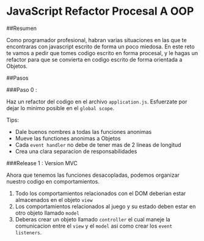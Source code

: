 # JavaScript Refactor Procesal A OOP


##Resumen

Como programador profesional, habran varias situaciones en las que te encontraras con javascript escrito de forma un poco miedosa. En este reto te vamos a pedir que tomes codigo escrito en forma procesal, y le hagas un refactor para que se convierta en codigo escrito de forma orientada a Objetos.

##Pasos

###Paso 0 :

Haz un refactor del codigo en el archivo `application.js`. Esfuerzate por dejar lo minimo posible en el `global scope`.

Tips:

- Dale buenos nombres a todas las funciones anonimas
- Mueve las functiones anonimas a Objetos
- Cada `event handler` no debe de tener mas de 2 lineas de longitud
- Crea una clara separacion de responsabilidades

###Release 1 : Version MVC

Ahora que tenemos las funciones desacopladas, podemos organizar nuestro codigo en comportamientos.

1. Todo los comportamientos relacionados con el DOM deberian estar almacenados en el objeto `view`
2. Los comportamientos relacionados al juego y su estado deben estar en otro objeto llamado `model`
3. Deberas crear un objeto llamado `controller` el cual maneje la comunicacion entre el `view` y el `model` asi como crear los `event listeners`.
